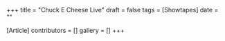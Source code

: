 +++
title = "Chuck E Cheese Live"
draft = false
tags = [Showtapes]
date = ""

[Article]
contributors = []
gallery = []
+++